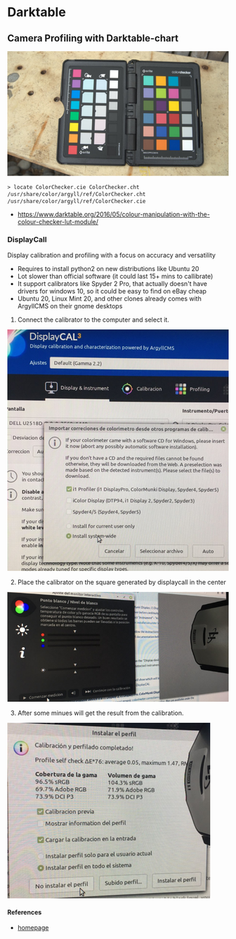 # Darktable

## Camera Profiling with Darktable-chart

![](/img/colorchecker.jpg)

```
> locate ColorChecker.cie ColorChecker.cht
/usr/share/color/argyll/ref/ColorChecker.cht
/usr/share/color/argyll/ref/ColorChecker.cie
```

* <https://www.darktable.org/2016/05/colour-manipulation-with-the-colour-checker-lut-module/>

### DisplayCall

Display calibration and profiling with a focus on accuracy and versatility

*    Requires to install python2 on new distributions like Ubuntu 20
*    Lot slower than official software (it could last 15+ mins to callibrate)
*    It support calibrators like Spyder 2 Pro, that actually doesn't have drivers for windows 10, so it could be easy to find on eBay cheap
*    Ubuntu 20, Linux Mint 20, and other clones already comes with ArgyllCMS on their gnome desktops


1. Connect the calibrator to the computer and select it.

![displaycall-1](/img/displaycall-1.png)

2. Place the calibrator on the square generated by displaycall in the center

![displaycall-2](/img/displaycall-2.png)

3. After some minues will get the result from the calibration.

![displaycall-3](/img/displaycall-3.png)

#### References

* [homepage](https://displaycal.net/)

